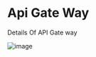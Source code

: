 # Api Gate Way

Details Of API Gate way

![image](https://user-images.githubusercontent.com/115500959/201331038-32eafbd9-347d-49bf-9385-2e905080b1e2.png)
